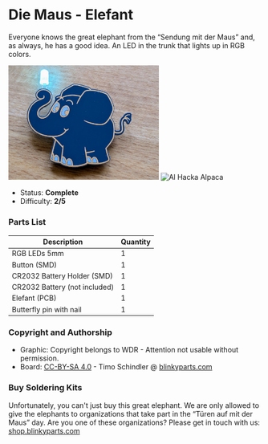 # Die Maus - Elefant

Everyone knows the great elephant from the “Sendung mit der Maus” and, as always, he has a good idea. An LED in the trunk that lights up in RGB colors.

<img src="manual/images/thumbnail.jpg" width=300px alt="Al Hacka Alpaca"> <img src="manual/images/PXL_20230608_085623606.jpg" width=300px alt="Al Hacka Alpaca">

- Status: **Complete**
- Difficulty: **2/5**

### Parts List

| Description                   | Quantity |
|-------------------------------|----------|
| RGB LEDs 5mm                  |     1    |
| Button (SMD)                  |     1    |
| CR2032 Battery Holder (SMD)   |     1    |
| CR2032 Battery (not included) |     1    |
| Elefant (PCB)		        	|     1    |
| Butterfly pin with nail       |     1    |

### Copyright and Authorship

- Graphic: Copyright belongs to WDR - Attention not usable without permission.
- Board: [CC-BY-SA 4.0](https://creativecommons.org/licenses/by-sa/4.0/) - Timo Schindler @ [blinkyparts.com](https://shop.blinkyparts.com)

### Buy Soldering Kits
Unfortunately, you can't just buy this great elephant. We are only allowed to give the elephants to organizations that take part in the “Türen auf mit der Maus” day. Are you one of these organizations? Please get in touch with us: [shop.blinkyparts.com](https://shop.blinkyparts.com/)
